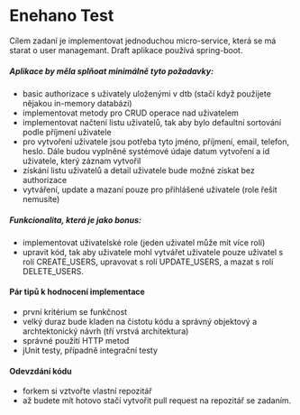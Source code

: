 # Enehano Test

Cílem zadaní je implementovat jednoduchou micro-service, která se má starat o user managemant. Draft aplikace používá spring-boot.

##### Aplikace by měla splňoat minimálně tyto požadavky:
  - basic authorizace s uživately uloženými v dtb (stačí když použijete nějakou in-memory databázi)
  - implementovat metody pro CRUD operace nad uživatelem
  - implementovat načtení listu uživatelů, tak aby bylo defaultní sortování podle příjmení uživatele
  - pro vytvoření uživatele jsou potřeba tyto jméno, příjmení, email, telefon, heslo. Dále budou vyplněné systémové údaje datum vytvoření a id uživatele, který záznam vytvořil
  - získání listu uživatelů a detail uživatele bude možné získat bez authorizace
  - vytváření, update a mazaní pouze pro přihlášené uživatele (role řešit nemusíte)
  
##### Funkcionalita, která je jako bonus:
 - implementovat uživatelské role (jeden uživatel může mít více rolí)
 - upravit kód, tak aby uživatele mohl vytvářet uživatele pouze uživatel s rolí CREATE_USERS, upravovat s rolí UPDATE_USERS, a mazat s rolí DELETE_USERS.
 
#### Pár tipů k hodnocení implementace
 - první kritérium se funkčnost
 - velký duraz bude kladen na čistotu kódu a správný objektový a archtektonický návrh (tří vrstvá architektura)
 - správné použití HTTP metod
 - jUnit testy, případně integrační testy
 
#### Odevzdání kódu
 - forkem si vztvořte vlastní repozitář
 - až budete mít hotovo stačí vytvořit pull request na repozitář se zadaním.